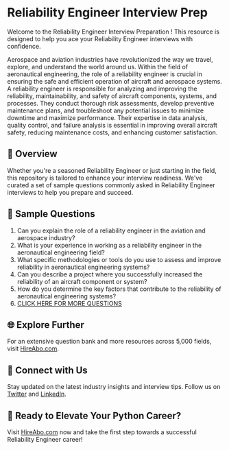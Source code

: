 # Reliability Engineer Interview Prep

Welcome to the Reliability Engineer Interview Preparation ! This resource is designed to help you ace your Reliability Engineer interviews with confidence.

Aerospace and aviation industries have revolutionized the way we travel, explore, and understand the world around us. Within the field of aeronautical engineering, the role of a reliability engineer is crucial in ensuring the safe and efficient operation of aircraft and aerospace systems. A reliability engineer is responsible for analyzing and improving the reliability, maintainability, and safety of aircraft components, systems, and processes. They conduct thorough risk assessments, develop preventive maintenance plans, and troubleshoot any potential issues to minimize downtime and maximize performance. Their expertise in data analysis, quality control, and failure analysis is essential in improving overall aircraft safety, reducing maintenance costs, and enhancing customer satisfaction.

## 🚀 Overview

Whether you're a seasoned Reliability Engineer or just starting in the field, this repository is tailored to enhance your interview readiness. We've curated a set of sample questions commonly asked in Reliability Engineer interviews to help you prepare and succeed.

## 📝 Sample Questions

1. Can you explain the role of a reliability engineer in the aviation and aerospace industry?
2. What is your experience in working as a reliability engineer in the aeronautical engineering field?
3. What specific methodologies or tools do you use to assess and improve reliability in aeronautical engineering systems?
4. Can you describe a project where you successfully increased the reliability of an aircraft component or system?
5. How do you determine the key factors that contribute to the reliability of aeronautical engineering systems?
6. [CLICK HERE FOR MORE QUESTIONS](https://hireabo.com/job/14_1_13/Reliability%20Engineer)

## 🌐 Explore Further

For an extensive question bank and more resources across 5,000 fields, visit [HireAbo.com](https://www.hireabo.com).

## 📱 Connect with Us

Stay updated on the latest industry insights and interview tips. Follow us on [Twitter](https://twitter.com/hireabo) and [LinkedIn](https://www.linkedin.com/in/hire-abo-3609972a8/).

## 🚀 Ready to Elevate Your Python Career?

Visit [HireAbo.com](https://www.hireabo.com) now and take the first step towards a successful Reliability Engineer career!